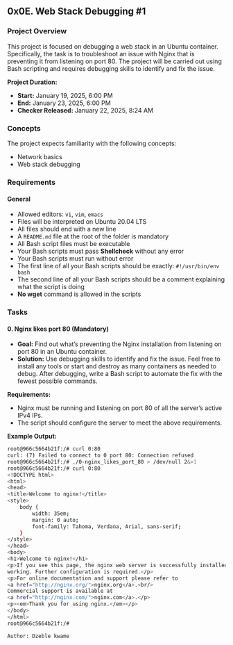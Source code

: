 ## 0x0E. Web Stack Debugging #1

### Project Overview

This project is focused on debugging a web stack in an Ubuntu container. Specifically, the task is to troubleshoot an issue with Nginx that is preventing it from listening on port 80. The project will be carried out using Bash scripting and requires debugging skills to identify and fix the issue.

**Project Duration:**  
- **Start:** January 19, 2025, 6:00 PM  
- **End:** January 23, 2025, 6:00 PM  
- **Checker Released:** January 22, 2025, 8:24 AM

### Concepts

The project expects familiarity with the following concepts:

- Network basics
- Web stack debugging

### Requirements

#### General

- Allowed editors: `vi`, `vim`, `emacs`
- Files will be interpreted on Ubuntu 20.04 LTS
- All files should end with a new line
- A `README.md` file at the root of the folder is mandatory
- All Bash script files must be executable
- Your Bash scripts must pass **Shellcheck** without any error
- Your Bash scripts must run without error
- The first line of all your Bash scripts should be exactly: `#!/usr/bin/env bash`
- The second line of all your Bash scripts should be a comment explaining what the script is doing
- **No wget** command is allowed in the scripts

### Tasks

#### 0. Nginx likes port 80 (Mandatory)

- **Goal:** Find out what’s preventing the Nginx installation from listening on port 80 in an Ubuntu container.
- **Solution:** Use debugging skills to identify and fix the issue. Feel free to install any tools or start and destroy as many containers as needed to debug. After debugging, write a Bash script to automate the fix with the fewest possible commands.
  
**Requirements:**
- Nginx must be running and listening on port 80 of all the server’s active IPv4 IPs.
- The script should configure the server to meet the above requirements.

**Example Output:**

```bash
root@966c5664b21f:/# curl 0:80
curl: (7) Failed to connect to 0 port 80: Connection refused
root@966c5664b21f:/# ./0-nginx_likes_port_80 > /dev/null 2&>1
root@966c5664b21f:/# curl 0:80
<!DOCTYPE html>
<html>
<head>
<title>Welcome to nginx!</title>
<style>
    body {
        width: 35em;
        margin: 0 auto;
        font-family: Tahoma, Verdana, Arial, sans-serif;
    }
</style>
</head>
<body>
<h1>Welcome to nginx!</h1>
<p>If you see this page, the nginx web server is successfully installed and
working. Further configuration is required.</p>
<p>For online documentation and support please refer to
<a href="http://nginx.org/">nginx.org</a>.<br/>
Commercial support is available at
<a href="http://nginx.com/">nginx.com</a>.</p>
<p><em>Thank you for using nginx.</em></p>
</body>
</html>
root@966c5664b21f:/#

Author: Dzeble kwame
